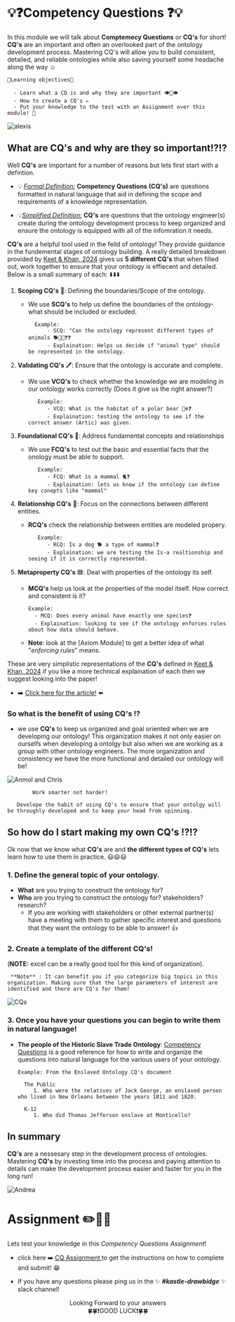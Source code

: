 # 💡❓Competency Questions ❓💡

In this module we will talk about **Comptemecy Questions** or **CQ's** for short! **CQ's** are an important and often an overlooked part of the ontology development process. Mastering CQ's will allow you to build consistent, detailed, and reliable ontologies while also saving yourself some headache along the way ☺️

```
🚨Learning objectives🚨

  - Learn what a CQ is and why they are important 👁️👄👁️
  - How to create a CQ's ✏️
  - Put your knowledge to the test with an Assignment over this module! 🧠 

```
![alexis](/pngs/AlexisE.png)


## What are **CQ's** and why are they so important⁉️⁉️

Well **CQ's** are important for a number of reasons  but lets first start with a defintion. 

- 💡 <ins>*Formal Definition:*</ins> **Competency Questions (CQ's)** are questions formatted in natural language that aid in defining the scope and requirements of a knowledge representation. 

- 💡<ins>*Simplified Definition:*</ins> **CQ's** are questions that the ontology engineer(s) create during the ontology development process to keep organized and ensure the ontology is equipped with all of the infomration it needs. 

****CQ's**** are a helpful tool used in the feild of ontology! They provide guidance in the fundemental stages of ontology building. A really detailed breakdown provided by [Keet & Khan, 2024](http://arxiv.org/pdf/2412.13688) gives us **5 different CQ's** that when filled out, work together to ensure that your ontology is effiecent and detailed. Below is a small summary of each: ⬇️⬇️⬇️

1. **Scoping **CQ's**** 🔬: Defining the boundaries/Scope of the ontology. 
    
    - We use **SCQ's** to help us define the boundaries of the ontology- what should be included or excluded. 

            Example: 
                - SCQ: "Can the ontology represent different types of animals 🐕🐂🐖❓❓
                - Explaination: Helps us decide if "animal type" should be represented in the ontology. 


2. **Validating **CQ's**** 🖊️: Ensure that the ontology is accurate and complete.
    - We use **VCQ's** to check whether the knowledge we are modeling in our ontology works correctly (Does it give us the right answer?)

             Example: 
                - VCQ: What is the habitat of a polar bear 🐻‍❄️❓
                - Explaination: testing the ontology to see if the correct answer (Artic) was given. 

3. **Foundational CQ's** 🧱: Address fundamental concepts and relationships 
    - We use **FCQ's** to test out the basic and essential facts that the onology must be able to support. 

             Example:
                - FCQ: What is a mammal 🐈❓
                - Explaination: lets us know if the ontology can define key conepts like "mammal" 

4. **Relationship CQ's** 👫: Focus on the connections between different entities.
    - **RCQ's** check the relationship between entities are modeled propery. 

             Example:
                - RCQ: Is a dog 🐕 a type of mammal❓ 
                - Explaination: we are testing the Is-a realtionship and seeing if it is correctly represented. 


5. **Metaproperty CQ's** 🟦: Deal with properties of the ontology its self. 


    - **MCQ's** help us look at the properties of the model itself. How correct and consistent is it? 

          Example: 
            - MCQ: Does every animal have exactly one species❓ 
            - Explaination: looking to see if the ontology enforces rules about how data should behave. 

   - **Note**: look at the [Axiom Module] to get a better idea of what "*enforcing rules*" means. 

These are very simplistic representations of the **CQ's** defined in [Keet & Khan, 2024](http://arxiv.org/pdf/2412.13688) if you like a more technical explaination of each then we suggest looking into the paper! 

   - ➡️ [Click here for the article!](http://arxiv.org/pdf/2412.13688) ⬅️

### So what is the benefit of using **CQ's** ⁉️
 
 - we use **CQ's** to keep us organized and goal oriented when we are developing our ontology! This organization makes it not only easier on ourselfs when developing a ontolgy but also when we are working as a group with other ontology engineers. The more organization and consistency we have the more functional and detailed our ontology will be!


![Anmol and Chris](/pngs/theboys.png)

            Work smarter not harder! 

       Develope the habit of using CQ's to ensure that your ontolgy will be throughly developed and to keep your head from spinning. 


## So how do I start making my own **CQ's** ⁉️⁉️
Ok now that we know what **CQ's** are and **the different types of** **CQ's** lets learn how to use them in practice. 😃😃😃

### 1. Define the general topic of your ontology. 
 - **What** are you trying to construct the ontology for? 
- **Who** are you trying to construct the ontology for? stakeholders? research? 
     - If you are working with stakeholders or other external partner(s) have a meeting with them to gather specific interest and questions that they want the ontology to be able to answer! 👍

### 2. Create a template of the different **CQ's**!

(**NOTE:** excel can be a really good tool for this kind of organization).

     **Note** : It can benefit you if you categorize big topics in this organization. Making sure that the large parameters of interest are identified and there are CQ's for them! 

   ![CQs](/pngs/CQ-HOW-TO.png)

### 3. Once you have your questions you can begin to write them in natural language! 

 - **The people of the Historic Slave Trade Ontology**: [Competency Questions](https://docs.enslaved.org/competencyQuestions/v2/enslavedcompetencyquestions-v2.pdf) is a good reference for how to write and organize the questions into natural language for the various users of your ontology.  

       Example: From the Enslaved Ontology CQ's document

         The Public
            1. Who were the relatives of Jack George, an enslaved person who lived in New Orleans between the years 1811 and 1820.

         K-12
            1. Who did Thomas Jefferson enslave at Monticello?

## In summary

**CQ's** are a nessesary step in the development process of ontologies. Mastering **CQ's**  by investing time into the process and paying attention to details can make the development process easier and faster for you in the long run!

![Andrea](/pngs/andrea.png)


# Assignment ✏️🧠💡
 Lets test your knowledge in this *Competency Questions Assignment*! 
 
 - click here ➡️ <ins>[CQ Assignment](/knowledge-graphs/Supplementary-material/Assignments/CQ-Assignment.md) </ins>  to get the instructions on how to complete and submit! 😁 

 - If you have any questions please ping us in the ✨ ***#kastle-drawbidge*** ✨ slack channel! 


<center>Looking Forward to your answers </center>
<center>🍀🍀❗GOOD LUCK❗🍀🍀</center> <br> 
